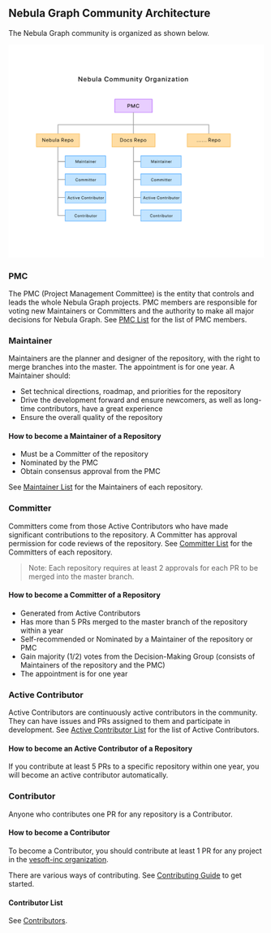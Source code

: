 ## Nebula Graph Community Architecture

The Nebula Graph community is organized as shown below.

![Nebula Community Architecture](./images/structure.png)

### PMC

The PMC (Project Management Committee) is the entity that controls and leads the whole Nebula Graph projects. 
PMC members are responsible for voting new Maintainers or Committers and the authority to make all major decisions for Nebula Graph. See [PMC List](./pmc-list.md) for the list of PMC members.


### Maintainer

Maintainers are the planner and designer of the repository, with the right to merge branches into the master. The appointment is for one year. A Maintainer should:

- Set technical directions, roadmap, and priorities for the repository
- Drive the development forward and ensure newcomers, as well as long-time contributors, have a great experience
- Ensure the overall quality of the repository

#### How to become a Maintainer of a Repository

- Must be a Committer of the repository
- Nominated by the PMC
- Obtain consensus approval from the PMC

See [Maintainer List](./maintainer-list.md) for the Maintainers of each repository.

### Committer

Committers come from those Active Contributors who have made significant contributions to the repository. A Committer has approval permission for code reviews of the repository. See [Committer List](./committer-list.md) for the Committers of each repository.

> Note: Each repository requires at least 2 approvals for each PR to be merged into the master branch.

#### How to become a Committer of a Repository

- Generated from Active Contributors
- Has more than 5 PRs merged to the master branch of the repository within a year
- Self-recommended or Nominated by a Maintainer of the repository or PMC
- Gain majority (1/2) votes from the Decision-Making Group (consists of Maintainers of the repository and the PMC)
- The appointment is for one year


### Active Contributor

Active Contributors are continuously active contributors in the community. They can have issues and PRs assigned to them and participate in development. See [Active Contributor List](active-contributor-list.md) for the list of Active Contributors.

#### How to become an Active Contributor of a Repository

If you contribute at least 5 PRs to a specific repository within one year, you will become an active contributor automatically.

### Contributor

Anyone who contributes one PR for any repository is a Contributor.

#### How to become a Contributor

To become a Contributor, you should contribute at least 1 PR for any project in the [vesoft-inc organization](https://github.com/vesoft-inc).

There are various ways of contributing. See [Contributing Guide](../docs/manual-EN/4.contributions/how-to-contribute.md) to get started.


#### Contributor List

See [Contributors](./contributor-list.md).
